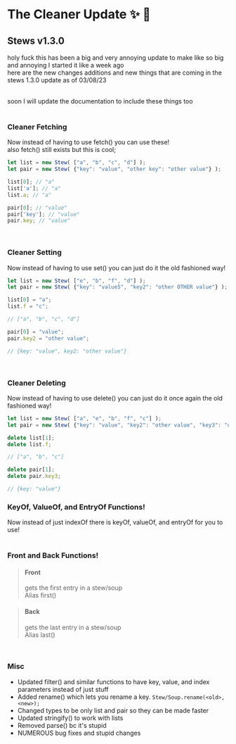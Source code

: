 # The Cleaner Update ✨ 🍲
## Stews v1.3.0
holy fuck this has been a big and very annoying update to make like so big and annoying I started it like a week ago<br>
here are the new changes additions and new things that are coming in the stews 1.3.0 update as of 03/08/23<br><br>

soon I will update the documentation to include these things too<br><br>

### Cleaner Fetching
Now instead of having to use fetch() you can use these!<br>
also fetch() still exists but this is cool;
```js
let list = new Stew( ["a", "b", "c", "d"] );
let pair = new Stew( {"key": "value", "other key": "other value"} );

list[0]; // "a"
list['a']; // "a"
list.a; // "a"

pair[0]; // "value"
pair['key']; // "value"
pair.key; // "value"
```
<br>

### Cleaner Setting
Now instead of having to use set() you can just do it the old fashioned way!
```js
let list = new Stew( ["e", "b", "f", "d"] );
let pair = new Stew( {"key": "value5", "key2": "other OTHER value"} );

list[0] = "a";
list.f = "c";

// ["a", "b", "c", "d"]

pair[0] = "value";
pair.key2 = "other value";

// {key: "value", key2: "other value"}
```
<br>

### Cleaner Deleting
Now instead of having to use delete() you can just do it once again the old fashioned way!
```js
let list = new Stew( ["a", "e", "b", "f", "c"] );
let pair = new Stew( {"key": "value", "key2": "other value", "key3": "other OTHER value"} );

delete list[1];
delete list.f;

// ["a", "b", "c"]

delete pair[1];
delete pair.key3;

// {key: "value"}
```

### KeyOf, ValueOf, and EntryOf Functions!
Now instead of just indexOf there is keyOf, valueOf, and entryOf for you to use!
<br><br>

### Front and Back Functions!
> #### Front
> gets the first entry in a stew/soup<br>
> Alias first()

> #### Back
> gets the last entry in a stew/soup<br>
> Alias last()

<br>

### Misc
- Updated filter() and similar functions to have key, value, and index parameters instead of just stuff
- Added rename() which lets you rename a key. `Stew/Soup.rename(<old>, <new>);`
- Changed types to be only list and pair so they can be made faster
- Updated stringify() to work with lists
- Removed parse() bc it's stupid
- NUMEROUS bug fixes and stupid changes
